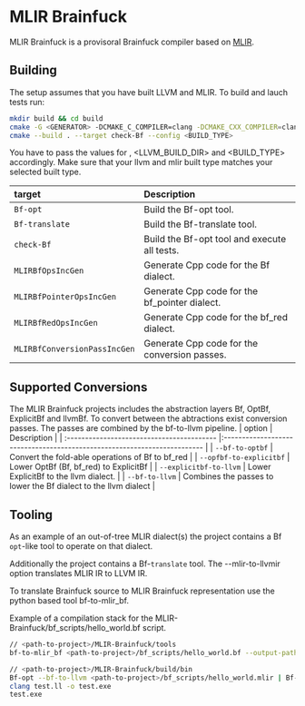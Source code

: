 # MLIR Brainfuck
MLIR Brainfuck is a provisoral Brainfuck compiler based on [MLIR](https://mlir.llvm.org/).

## Building 

The setup assumes that you have built LLVM and MLIR. To build and lauch tests run:

```sh
mkdir build && cd build
cmake -G <GENERATOR> -DCMAKE_C_COMPILER=clang -DCMAKE_CXX_COMPILER=clang++ .. -DLLVM_EXTERNAL_LIT=<LLVM_BUILD_DIR>/bin/llvm-lit -DCMAKE_BUILD_TYPE=<BUILD_TYPE>
cmake --build . --target check-Bf --config <BUILD_TYPE>
```

You have to pass the values for <GENERATOR>, <LLVM_BUILD_DIR> and <BUILD_TYPE> accordingly.
Make sure that your llvm and mlir built type matches your selected built type. 

| target                                     | Description                                                              |
| :----------------------------------------- |:------------------------------------------------------------------------ |
| `Bf-opt`                                   | Build the Bf-opt tool.                                                   |
| `Bf-translate`                             | Build the Bf-translate tool.                                             |
| `check-Bf`                                 | Build the Bf-opt tool and execute all tests.                             |
| `MLIRBfOpsIncGen`                          | Generate Cpp code for the Bf dialect.                                    |
| `MLIRBfPointerOpsIncGen`                   | Generate Cpp code for the bf_pointer dialect.                            |
| `MLIRBfRedOpsIncGen`                       | Generate Cpp code for the bf_red dialect.                                |
| `MLIRBfConversionPassIncGen`               | Generate Cpp code for the conversion passes.                             |


## Supported Conversions

The MLIR Brainfuck projects includes the abstraction layers Bf, OptBf, ExplicitBf and llvmBf. To convert between the abtractions 
exist conversion passes. The passes are combined by the bf-to-llvm pipeline.
| option                                     | Description                                                              |
| :----------------------------------------- |:------------------------------------------------------------------------ |
| `--bf-to-optbf`                            | Convert the fold-able operations of Bf to bf_red                         |
| `--opfbf-to-explicitbf`                    | Lower OptBf (Bf, bf_red) to ExplicitBf                                   |
| `--explicitbf-to-llvm`                     | Lower ExplicitBf to the llvm dialect.                                    |
| `--bf-to-llvm`                             | Combines the passes to lower the Bf dialect to the llvm dialect          |


## Tooling

As an example of an out-of-tree MLIR dialect(s) the project contains a Bf `opt`-like tool to operate on that dialect.

Additionally the project contains a Bf-`translate` tool. The --mlir-to-llvmir option translates MLIR IR to LLVM IR.

To translate Brainfuck source to MLIR Brainfuck representation use the python based tool bf-to-mlir_bf.

Example of a compilation stack for the MLIR-Brainfuck/bf_scripts/hello_world.bf script. 
```sh
// <path-to-project>/MLIR-Brainfuck/tools
bf-to-mlir_bf <path-to-project>/bf_scripts/hello_world.bf --output-path=""

// <path-to-project>/MLIR-Brainfuck/build/bin
Bf-opt --bf-to-llvm <path-to-project>/bf_scripts/hello_world.mlir | Bf-translate --mlir-tollvmir > test.ll
clang test.ll -o test.exe
test.exe 
```